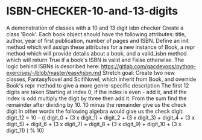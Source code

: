 # ISBN-CHECKER-10-and-13-digits
A demonstration of classes with a 10 and 13 digit isbn checker 
Create a class 'Book'. Each book object should have the following attributes: title, author,
year of first publication, number of pages and ISBN. Define an init method which will
 assign these attributes for a new instance of
Book, a repr method which will provide details about a book, and a valid_isbn method
which will return True if a book's ISBN is valid and False otherwise.
The logic behind ISBNs is
described here: https://gitlab.com/qacdevops/python-exercises/-/blob/master/easy/isbn.md
Stretch goal: Create two new classes, FantasyNovel and ScifiNovel,
which inherit from Book, and override Book's repr method to give a
more genre-specific description
The first 12 digits are taken
Starting at index 0,
if the index is even - add it,
and if the index is odd
multiply the digit by three then add it.
From the sum find the remainder after dividing by 10.
10 minus the remainder give us the check digit
In other words the following algebra would give us the check digit:
digit_12 = 10 – (( digit_0 + (3 x digit_1) + digit_2 + (3 x digit_3) + digit_4 + (3 x digit_5) + digit_6 + (3 x digit_7) + digit_8 + (3 x digit_9) + digit_10 + (3 x digit_11) ) % 10)

